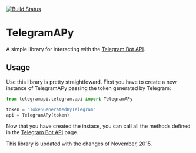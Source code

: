 [![Build Status](https://travis-ci.org/aadeg/telegramapi.svg?branch=master)](https://travis-ci.org/aadeg/telegramapi)
# TelegramAPy
A simple library for interacting with the [Telegram Bot API](https://core.telegram.org/bots/api).

## Usage
Use this library is pretty straightfoward. First you have to create a new instance of TelegramAPy passing the token generated by Telegram:
```python
from telegramapi.telegram.api import TelegramAPy

token = "TokenGeneratedByTelegram"
api = TelegramAPy(token)
```

Now that you have created the instace, you can call all the methods defined in the [Telegram Bot API](https://core.telegram.org/bots/api) page.

This library is updated with the changes of November, 2015.
